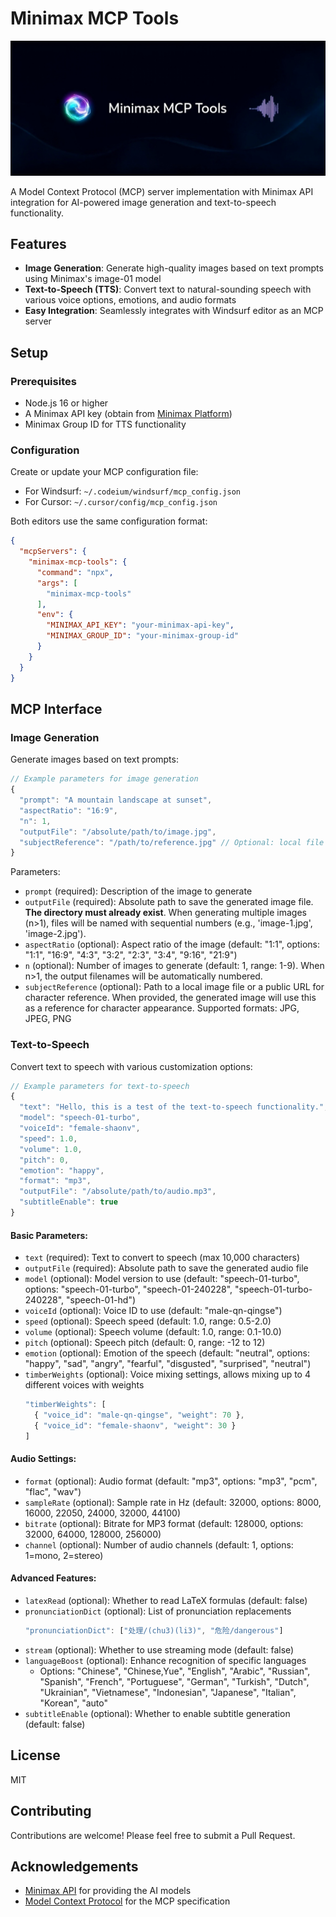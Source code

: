 # Minimax MCP Tools

![Minimax MCP Tools Banner](assets/minimax-mcp-tools-banner.jpg)

A Model Context Protocol (MCP) server implementation with Minimax API integration for AI-powered image generation and text-to-speech functionality.

## Features

- **Image Generation**: Generate high-quality images based on text prompts using Minimax's image-01 model
- **Text-to-Speech (TTS)**: Convert text to natural-sounding speech with various voice options, emotions, and audio formats
- **Easy Integration**: Seamlessly integrates with Windsurf editor as an MCP server

## Setup

### Prerequisites

- Node.js 16 or higher
- A Minimax API key (obtain from [Minimax Platform](https://api.minimax.chat/))
- Minimax Group ID for TTS functionality

### Configuration

Create or update your MCP configuration file:

   - For Windsurf: `~/.codeium/windsurf/mcp_config.json`
   - For Cursor: `~/.cursor/config/mcp_config.json`

   Both editors use the same configuration format:

```json
{
  "mcpServers": {
    "minimax-mcp-tools": {
      "command": "npx",
      "args": [
        "minimax-mcp-tools"
      ],
      "env": {
        "MINIMAX_API_KEY": "your-minimax-api-key",
        "MINIMAX_GROUP_ID": "your-minimax-group-id"
      }
    }
  }
}
```

## MCP Interface

### Image Generation

Generate images based on text prompts:

```javascript
// Example parameters for image generation
{
  "prompt": "A mountain landscape at sunset",
  "aspectRatio": "16:9",
  "n": 1,
  "outputFile": "/absolute/path/to/image.jpg",
  "subjectReference": "/path/to/reference.jpg" // Optional: local file or URL
}
```

Parameters:
- `prompt` (required): Description of the image to generate
- `outputFile` (required): Absolute path to save the generated image file. **The directory must already exist**. When generating multiple images (n>1), files will be named with sequential numbers (e.g., 'image-1.jpg', 'image-2.jpg').
- `aspectRatio` (optional): Aspect ratio of the image (default: "1:1", options: "1:1", "16:9", "4:3", "3:2", "2:3", "3:4", "9:16", "21:9")
- `n` (optional): Number of images to generate (default: 1, range: 1-9). When n>1, the output filenames will be automatically numbered.
- `subjectReference` (optional): Path to a local image file or a public URL for character reference. When provided, the generated image will use this as a reference for character appearance. Supported formats: JPG, JPEG, PNG

### Text-to-Speech

Convert text to speech with various customization options:

```javascript
// Example parameters for text-to-speech
{
  "text": "Hello, this is a test of the text-to-speech functionality.",
  "model": "speech-01-turbo",
  "voiceId": "female-shaonv",
  "speed": 1.0,
  "volume": 1.0,
  "pitch": 0,
  "emotion": "happy",
  "format": "mp3",
  "outputFile": "/absolute/path/to/audio.mp3",
  "subtitleEnable": true
}
```

#### Basic Parameters:
- `text` (required): Text to convert to speech (max 10,000 characters)
- `outputFile` (required): Absolute path to save the generated audio file
- `model` (optional): Model version to use (default: "speech-01-turbo", options: "speech-01-turbo", "speech-01-240228", "speech-01-turbo-240228", "speech-01-hd")
- `voiceId` (optional): Voice ID to use (default: "male-qn-qingse")
- `speed` (optional): Speech speed (default: 1.0, range: 0.5-2.0)
- `volume` (optional): Speech volume (default: 1.0, range: 0.1-10.0)
- `pitch` (optional): Speech pitch (default: 0, range: -12 to 12)
- `emotion` (optional): Emotion of the speech (default: "neutral", options: "happy", "sad", "angry", "fearful", "disgusted", "surprised", "neutral")
- `timberWeights` (optional): Voice mixing settings, allows mixing up to 4 different voices with weights
  ```javascript
  "timberWeights": [
    { "voice_id": "male-qn-qingse", "weight": 70 },
    { "voice_id": "female-shaonv", "weight": 30 }
  ]
  ```

#### Audio Settings:
- `format` (optional): Audio format (default: "mp3", options: "mp3", "pcm", "flac", "wav")
- `sampleRate` (optional): Sample rate in Hz (default: 32000, options: 8000, 16000, 22050, 24000, 32000, 44100)
- `bitrate` (optional): Bitrate for MP3 format (default: 128000, options: 32000, 64000, 128000, 256000)
- `channel` (optional): Number of audio channels (default: 1, options: 1=mono, 2=stereo)

#### Advanced Features:
- `latexRead` (optional): Whether to read LaTeX formulas (default: false)
- `pronunciationDict` (optional): List of pronunciation replacements
  ```javascript
  "pronunciationDict": ["处理/(chu3)(li3)", "危险/dangerous"]
  ```
- `stream` (optional): Whether to use streaming mode (default: false)
- `languageBoost` (optional): Enhance recognition of specific languages
  - Options: "Chinese", "Chinese,Yue", "English", "Arabic", "Russian", "Spanish", "French", "Portuguese", "German", "Turkish", "Dutch", "Ukrainian", "Vietnamese", "Indonesian", "Japanese", "Italian", "Korean", "auto"
- `subtitleEnable` (optional): Whether to enable subtitle generation (default: false)

## License

MIT

## Contributing

Contributions are welcome! Please feel free to submit a Pull Request.

## Acknowledgements

- [Minimax API](https://platform.minimaxi.com/) for providing the AI models
- [Model Context Protocol](https://github.com/modelcontextprotocol/) for the MCP specification
